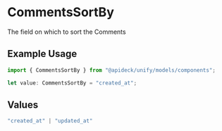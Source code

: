 # CommentsSortBy

The field on which to sort the Comments

## Example Usage

```typescript
import { CommentsSortBy } from "@apideck/unify/models/components";

let value: CommentsSortBy = "created_at";
```

## Values

```typescript
"created_at" | "updated_at"
```